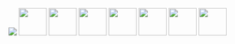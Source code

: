 <img src="https://discord.c99.nl/widget/theme-1/471389909375123485.png"> <img src="https://cdn.jsdelivr.net/gh/devicons/devicon/icons/raspberrypi/raspberrypi-original.svg" width="55"/>
<img src="https://cdn.jsdelivr.net/gh/devicons/devicon/icons/vscode/vscode-original.svg" width="55"/>
<img src="https://cdn.jsdelivr.net/gh/devicons/devicon/icons/javascript/javascript-original.svg" width="55" />
<img src="https://cdn.jsdelivr.net/gh/devicons/devicon/icons/python/python-original.svg" width="55" />
<img src="https://cdn.jsdelivr.net/gh/devicons/devicon/icons/swift/swift-original.svg" width="55"/>
<img src="https://cdn.jsdelivr.net/gh/devicons/devicon/icons/bash/bash-original.svg" width="55" />
<img src="https://cdn.jsdelivr.net/gh/devicons/devicon/icons/csharp/csharp-original.svg" width="55"/>



